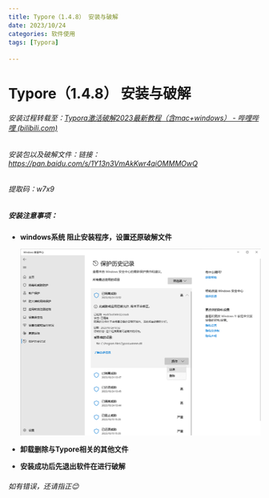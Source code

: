 ```yaml
---
title: Typore（1.4.8） 安装与破解
date: 2023/10/24
categories: 软件使用
tags: [Typora]

---
```


<!-- toc -->

<!-- more -->

# Typore（1.4.8） 安装与破解

###### 安装过程转载至：[Typora激活破解2023最新教程（含mac+windows） - 哔哩哔哩 (bilibili.com)](https://www.bilibili.com/read/cv24557020/)

###### 安装包以及破解文件：链接：https://pan.baidu.com/s/1Y13n3VmAkKwr4qiOMMMOwQ 
######                                       提取码：w7x9

##### 安装注意事项：

- **windows系统 阻止安装程序，设置还原破解文件**

  <img src=".\2023-10-24-software-Typore\解除拦截设置.png" alt="解除拦截设置" style="zoom: 75%;" />

- **卸载删除与Typore相关的其他文件**

- **安装成功后先退出软件在进行破解**

###### 如有错误，还请指正😊
